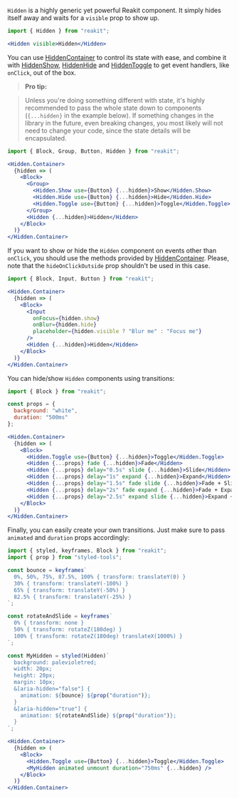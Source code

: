 `Hidden` is a highly generic yet powerful Reakit component. It simply hides itself away and waits for a `visible` prop to show up.

```jsx
import { Hidden } from "reakit";

<Hidden visible>Hidden</Hidden>
```

You can use [HiddenContainer](HiddenContainer.md) to control its state with ease, and combine it with [HiddenShow](HiddenShow.md), [HiddenHide](HiddenHide.md) and [HiddenToggle](HiddenToggle.md) to get event handlers, like `onClick`, out of the box.

> **Pro tip:**

> Unless you're doing something different with state, it's highly recommended to pass the whole state down to components (`{...hidden}` in the example below). If something changes in the library in the future, even breaking changes, you most likely will not need to change your code, since the state details will be encapsulated.

```jsx
import { Block, Group, Button, Hidden } from "reakit";

<Hidden.Container>
  {hidden => (
    <Block>
      <Group>
        <Hidden.Show use={Button} {...hidden}>Show</Hidden.Show>
        <Hidden.Hide use={Button} {...hidden}>Hide</Hidden.Hide>
        <Hidden.Toggle use={Button} {...hidden}>Toggle</Hidden.Toggle>
      </Group>
      <Hidden {...hidden}>Hidden</Hidden>
    </Block>
  )}
</Hidden.Container>
```

If you want to show or hide the `Hidden` component on events other than `onClick`, you should use the methods provided by [HiddenContainer](HiddenContainer.md). Please, note that the `hideOnClickOutside` prop shouldn't be used in this case.

```jsx
import { Block, Input, Button } from "reakit";

<Hidden.Container>
  {hidden => (
    <Block>
      <Input
        onFocus={hidden.show}
        onBlur={hidden.hide}
        placeholder={hidden.visible ? "Blur me" : "Focus me"}
      />
      <Hidden {...hidden}>Hidden</Hidden>
    </Block>
  )}
</Hidden.Container>
```

You can hide/show `Hidden` components using transitions:

```jsx
import { Block } from "reakit";

const props = {
  background: "white",
  duration: "500ms"
};

<Hidden.Container>
  {hidden => (
    <Block>
      <Hidden.Toggle use={Button} {...hidden}>Toggle</Hidden.Toggle>
      <Hidden {...props} fade {...hidden}>Fade</Hidden>
      <Hidden {...props} delay="0.5s" slide {...hidden}>Slide</Hidden>
      <Hidden {...props} delay="1s" expand {...hidden}>Expand</Hidden>
      <Hidden {...props} delay="1.5s" fade slide {...hidden}>Fade + Slide</Hidden>
      <Hidden {...props} delay="2s" fade expand {...hidden}>Fade + Expand</Hidden>
      <Hidden {...props} delay="2.5s" expand slide {...hidden}>Expand + Slide</Hidden>
    </Block>
  )}
</Hidden.Container>
```

Finally, you can easily create your own transitions. Just make sure to pass `animated` and `duration` props accordingly:

```jsx
import { styled, keyframes, Block } from "reakit";
import { prop } from "styled-tools";

const bounce = keyframes`
  0%, 50%, 75%, 87.5%, 100% { transform: translateY(0) }
  30% { transform: translateY(-100%) }
  65% { transform: translateY(-50%) }
  82.5% { transform: translateY(-25%) }
`;

const rotateAndSlide = keyframes`
  0% { transform: none }
  50% { transform: rotateZ(180deg) }
  100% { transform: rotateZ(180deg) translateX(1000%) }
`;

const MyHidden = styled(Hidden)`
  background: palevioletred;
  width: 20px;
  height: 20px;
  margin: 10px;
  &[aria-hidden="false"] {
    animation: ${bounce} ${prop("duration")};
  }
  &[aria-hidden="true"] {
    animation: ${rotateAndSlide} ${prop("duration")};
  }
`;

<Hidden.Container>
  {hidden => (
    <Block>
      <Hidden.Toggle use={Button} {...hidden}>Toggle</Hidden.Toggle>
      <MyHidden animated unmount duration="750ms" {...hidden} />
    </Block>
  )}
</Hidden.Container>
```
